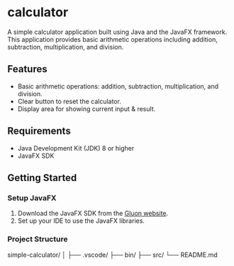 # calculator

A simple calculator application built using Java and the JavaFX framework. This application provides basic arithmetic operations including addition, subtraction, multiplication, and division.

## Features

- Basic arithmetic operations: addition, subtraction, multiplication, and division.
- Clear button to reset the calculator.
- Display area for showing current input & result.

## Requirements

- Java Development Kit (JDK) 8 or higher
- JavaFX SDK

## Getting Started

### Setup JavaFX

1. Download the JavaFX SDK from the [Gluon website](https://gluonhq.com/products/javafx/).
2. Set up your IDE to use the JavaFX libraries.

### Project Structure
simple-calculator/
│
├── .vscode/
├── bin/
├── src/ 
└── README.md

 
